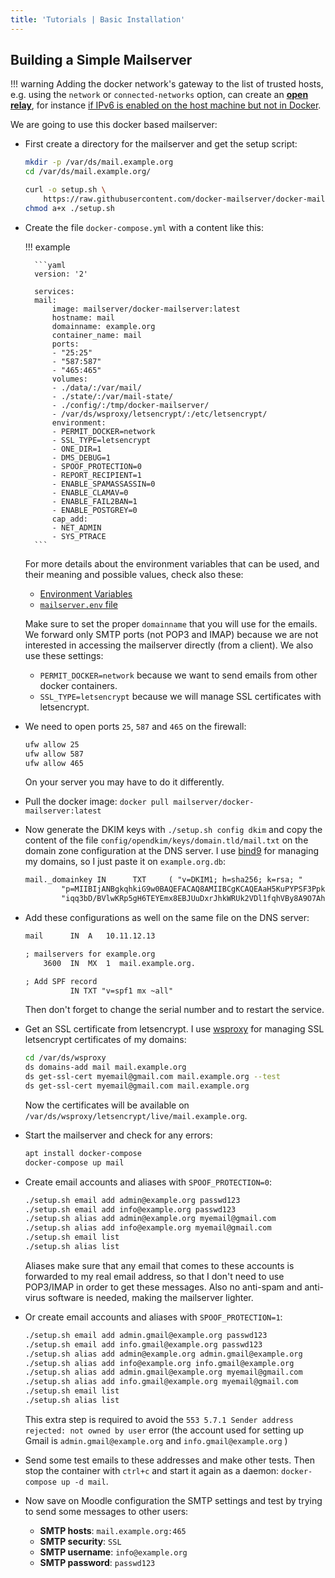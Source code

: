 ```yaml
---
title: 'Tutorials | Basic Installation'
---
```


## Building a Simple Mailserver

!!! warning
    Adding the docker network's gateway to the list of trusted hosts, e.g. using the `network` or `connected-networks` option, can create an [**open relay**](https://en.wikipedia.org/wiki/Open_mail_relay), for instance [if IPv6 is enabled on the host machine but not in Docker][github-issue-1405-comment].

We are going to use this docker based mailserver:

- First create a directory for the mailserver and get the setup script:

    ```sh
    mkdir -p /var/ds/mail.example.org
    cd /var/ds/mail.example.org/

    curl -o setup.sh \
        https://raw.githubusercontent.com/docker-mailserver/docker-mailserver/master/setup.sh
    chmod a+x ./setup.sh
    ```

- Create the file `docker-compose.yml` with a content like this:

    !!! example

        ```yaml
        version: '2'

        services:
        mail:
            image: mailserver/docker-mailserver:latest
            hostname: mail
            domainname: example.org
            container_name: mail
            ports:
            - "25:25"
            - "587:587"
            - "465:465"
            volumes:
            - ./data/:/var/mail/
            - ./state/:/var/mail-state/
            - ./config/:/tmp/docker-mailserver/
            - /var/ds/wsproxy/letsencrypt/:/etc/letsencrypt/
            environment:
            - PERMIT_DOCKER=network
            - SSL_TYPE=letsencrypt
            - ONE_DIR=1
            - DMS_DEBUG=1
            - SPOOF_PROTECTION=0
            - REPORT_RECIPIENT=1
            - ENABLE_SPAMASSASSIN=0
            - ENABLE_CLAMAV=0
            - ENABLE_FAIL2BAN=1
            - ENABLE_POSTGREY=0
            cap_add:
            - NET_ADMIN
            - SYS_PTRACE
        ```

    For more details about the environment variables that can be used, and their meaning and possible values, check also these:

    - [Environment Variables][docs-environment]
    - [`mailserver.env` file][github-file-dotenv]

    Make sure to set the proper `domainname` that you will use for the emails. We forward only SMTP ports (not POP3 and IMAP) because we are not interested in accessing the mailserver directly (from a client).  We also use these settings:

    - `PERMIT_DOCKER=network` because we want to send emails from other docker containers.
    - `SSL_TYPE=letsencrypt` because we will manage SSL certificates with letsencrypt.

- We need to open ports `25`, `587` and `465` on the firewall:

    ```sh
    ufw allow 25
    ufw allow 587
    ufw allow 465
    ```

    On your server you may have to do it differently.

- Pull the docker image: `docker pull mailserver/docker-mailserver:latest`

- Now generate the DKIM keys with `./setup.sh config dkim` and copy the content of the file `config/opendkim/keys/domain.tld/mail.txt` on the domain zone configuration at the DNS server. I use [bind9](https://github.com/docker-scripts/bind9) for managing my domains, so I just paste it on `example.org.db`:

    ```txt
    mail._domainkey IN      TXT     ( "v=DKIM1; h=sha256; k=rsa; "
            "p=MIIBIjANBgkqhkiG9w0BAQEFACAQ8AMIIBCgKCAQEAaH5KuPYPSF3Ppkt466BDMAFGOA4mgqn4oPjZ5BbFlYA9l5jU3bgzRj3l6/Q1n5a9lQs5fNZ7A/HtY0aMvs3nGE4oi+LTejt1jblMhV/OfJyRCunQBIGp0s8G9kIUBzyKJpDayk2+KJSJt/lxL9Iiy0DE5hIv62ZPP6AaTdHBAsJosLFeAzuLFHQ6USyQRojefqFQtgYqWQ2JiZQ3"
            "iqq3bD/BVlwKRp5gH6TEYEmx8EBJUuDxrJhkWRUk2VDl1fqhVBy8A9O7Ah+85nMrlOHIFsTaYo9o6+cDJ6t1i6G1gu+bZD0d3/3bqGLPBQV9LyEL1Rona5V7TJBGg099NQkTz1IwIDAQAB" )  ; ----- DKIM key mail for example.org
    ```

- Add these configurations as well on the same file on the DNS server:

    ```txt
    mail      IN  A   10.11.12.13

    ; mailservers for example.org
        3600  IN  MX  1  mail.example.org.

    ; Add SPF record
              IN TXT "v=spf1 mx ~all"
    ```

    Then don't forget to change the serial number and to restart the service.

- Get an SSL certificate from letsencrypt. I use [wsproxy](https://gitlab.com/docker-scripts/wsproxy) for managing SSL letsencrypt certificates of my domains:

    ```sh
    cd /var/ds/wsproxy
    ds domains-add mail mail.example.org
    ds get-ssl-cert myemail@gmail.com mail.example.org --test
    ds get-ssl-cert myemail@gmail.com mail.example.org
    ```

    Now the certificates will be available on `/var/ds/wsproxy/letsencrypt/live/mail.example.org`.

- Start the mailserver and check for any errors:

    ```sh
    apt install docker-compose
    docker-compose up mail
    ```

- Create email accounts and aliases with `SPOOF_PROTECTION=0`:

    ```sh
    ./setup.sh email add admin@example.org passwd123
    ./setup.sh email add info@example.org passwd123
    ./setup.sh alias add admin@example.org myemail@gmail.com
    ./setup.sh alias add info@example.org myemail@gmail.com
    ./setup.sh email list
    ./setup.sh alias list
    ```

    Aliases make sure that any email that comes to these accounts is forwarded to my real email address, so that I don't need to use POP3/IMAP in order to get these messages. Also no anti-spam and anti-virus software is needed, making the mailserver lighter.

- Or create email accounts and aliases with `SPOOF_PROTECTION=1`:

    ```sh
    ./setup.sh email add admin.gmail@example.org passwd123
    ./setup.sh email add info.gmail@example.org passwd123
    ./setup.sh alias add admin@example.org admin.gmail@example.org
    ./setup.sh alias add info@example.org info.gmail@example.org
    ./setup.sh alias add admin.gmail@example.org myemail@gmail.com
    ./setup.sh alias add info.gmail@example.org myemail@gmail.com
    ./setup.sh email list
    ./setup.sh alias list
    ```

    This extra step is required to avoid the `553 5.7.1 Sender address rejected: not owned by user` error (the account used for setting up Gmail is `admin.gmail@example.org` and `info.gmail@example.org` )

- Send some test emails to these addresses and make other tests. Then stop the container with `ctrl+c` and start it again as a daemon: `docker-compose up -d mail`.

- Now save on Moodle configuration the SMTP settings and test by trying to send some messages to other users:

    - **SMTP hosts**: `mail.example.org:465`
    - **SMTP security**: `SSL`
    - **SMTP username**: `info@example.org`
    - **SMTP password**: `passwd123`

[docs-environment]: ../../config/environment.md
[github-file-dotenv]: https://github.com/docker-mailserver/docker-mailserver/blob/master/mailserver.env
[github-issue-1405-comment]: https://github.com/docker-mailserver/docker-mailserver/issues/1405#issuecomment-590106498

